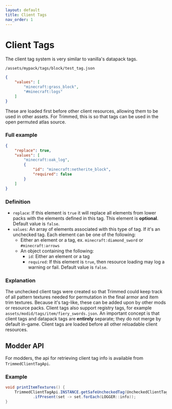 ```yaml
---
layout: default
title: Client Tags
nav_order: 1
---
```


# Client Tags
The client tag system is very similar to vanilla's datapack tags.

`/assets/mypack/tags/block/test_tag.json`
```json
{
    "values": [
        "minecraft:grass_block",
        "#minecraft:logs"
    ]
}
```
These are loaded first before other client resources, allowing them to be used in other assets. For Trimmed, this is so that tags can be used in the open permuted atlas source.

### Full example
```json
{
    "replace": true,
    "values": [
        "minecraft:oak_log",
        {
            "id": "minecraft:netherite_block",
            "required": false
        }
    ]
}
```

### Definition
- `replace`: If this element is `true` it will replace all elements from lower packs with the elements defined in this tag. This element is **optional**. Default value is `false`.
- `values`: An array of elements associated with this type of tag. If it's an unchecked tag. Each element can be one of the following:
    - Either an element or a tag, ex. `minecraft:diamond_sword` or `#minecraft:arrows`
    - An object containing the following:
        - `id`: Either an element or a tag
        - `required`: If this element is `true`, then resource loading may log a warning or fail. Default value is `false`.

### Explanation
The unchecked client tags were created so that Trimmed could keep track of all pattern textures needed for permutation in the final armor and item trim textures. Because it's tag-like, these can be added upon by other mods or resource packs. Client tags also support registry tags, for example `assets/modid/tags/item/fiery_swords.json`. An important concept is that client tags and datapack tags are **entirely** separate; they do not merge by default in-game. Client tags are loaded before all other reloadable client resources.

## Modder API
For modders, the api for retrieving client tag info is available from `TrimmedClientTagApi`.

### Example

```java
void printItemTextures() {
    TrimmedClientTagApi.INSTANCE.getSafeUncheckedTag(UncheckedClientTags.ALL_TRIM_ITEM_TEXTURES)
            .ifPresent(set -> set.forEach(LOGGER::info));
}
```